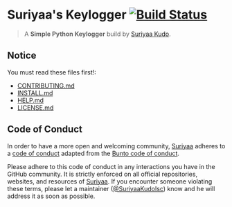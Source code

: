 # Suriyaa's Keylogger [![Build Status](https://travis-ci.org/SuriyaaKudoIsc/keylogger.svg?branch=master)](https://travis-ci.org/SuriyaaKudoIsc/keylogger)

> A **Simple Python Keylogger** build by [Suriyaa Kudo](https://j.mp/ItsSuriyaa). 


## Notice

You must read these files first!:

* [CONTRIBUTING.md](.github/CONTRIBUTING.md)
* [INSTALL.md](INSTALL.md)
* [HELP.md](HELP.md)
* [LICENSE.md](LICENSE.md)


## Code of Conduct

In order to have a more open and welcoming community, [Suriyaa](https://github.com/SuriyaaKudoIsc) adheres to a [code of conduct](CONDUCT.md) adapted from the [Bunto code of conduct](https://github.com/bunto/bunto/blob/master/CONDUCT.markdown).

Please adhere to this code of conduct in any interactions you have in the GitHub community. It is strictly enforced on all official repositories, websites, and resources of [Suriyaa](https://github.com/SuriyaaKudoIsc). If you encounter someone violating these terms, please let a maintainer ([@SuriyaaKudoIsc](https://github.com/SuriyaaKudoIsc)) know and he will address it as soon as possible.

